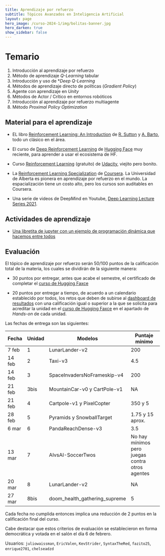 ```yaml
---
title: Aprendizaje por refuerzo 
subtitle: Tópicos Avanzados en Inteligencia Artificial 
layout: page
hero_image: /curso-2024-1/img/bolitas-banner.jpg
hero_darken: true
show_sidebar: false
---
```


# Temario

1. Introducción al aprendizaje por refuerzo
2. Método de aprendizaje *Q-Learning* tabular
3. Introducción y uso de **Deep Q-Learning*
4. Métodos de aprendizaje directo de políticas (*Gradient Policy*)
5. Agente con aprendizaje en *Unity*
6. Métodos de Actor / Crítico en entornos robóticos
7. Introducción al aprendizaje por refuerzo multiagente
8. Método *Proximal Policy Optimization*

## Material para el aprendizaje

- EL libro [Reinforcement Learning: An Introduction](http://www.incompleteideas.net/book/the-book.html) de [R. Sutton](http://www.incompleteideas.net/index.html) y [A. Barto](https://people.cs.umass.edu/~barto/), todo un clásico en el área.
  
- El curso de [Deep Reinforcement Learning](https://huggingface.co/learn/deep-rl-course/unit0/introduction) de [Hugging Face](https://huggingface.co) muy reciente, para aprender a usar el ecosistema de HF.

- Curso [Reinforcement Learning](https://www.udacity.com/catalog/all/free/artificial%20intelligence/any-skill/any-difficulty/any-duration/any-type/most-popular/page-1) (gratuito) de [Udacity](https://www.udacity.com), viejito pero bonito.

- La [Reinforcement Learning Specialization](https://www.coursera.org/specializations/reinforcement-learning) de [Coursera](https://www.coursera.org). La Universidad de Alberta es pionera en aprendizaje por refuerzo en el mundo. La espacialización tiene un costo alto, pero los cursos son auditables en Coursera.

- Una serie de videos de DeepMind en Youtube, [Deep Learning Lecture Series 2021](https://www.youtube.com/playlist?list=PLqYmG7hTraZDVH599EItlEWsUOsJbAodm).

## Actividades de aprendizaje

- [Una libretita de jupyter con un ejemplo de programación dinámica que hacemos entre todos](https://github.com/Topicos-IA-UNISON/curso-2024-1/blob/main/jugador.ipynb)


## Evaluación 

El tópico de aprendizaje por refuerzo serán 50/100 puntos de la calificación total de la materia, los cuales se dividirán de la siguiente manera:

- 30 puntos por entregar, antes que acabe el semestre, el certificado de completar el [curso de Hugging Faxce](https://huggingface.co/learn/deep-rl-course/unit0/introduction)  
  
- 20 puntos por entregar a tiempo, de acuerdo a un calendario establecido por todos, los retos que deben de subirse al [dashboard de resultados](https://huggingface.co/spaces/huggingface-projects/Deep-Reinforcement-Learning-Leaderboard) con una calificación igual o superior a la que se solicita para acreditar la unidad en el [curso de Hugging Faxce](https://huggingface.co/learn/deep-rl-course) en el apartado de *Hands-on* de cada unidad.

Las fechas de entrega son las siguientes:

| Fecha  | Unidad | Modelos                      | Puntaje mínimo |
| -----  | ------ | ---------------------------  | -------------- |
|  7 feb |   1    | LunarLander-v2               | 200            |
| 14 feb |   2    | Taxi-v3                      | 4.5            |
| 14 feb |   3    | SpaceInvadersNoFrameskip-v4  | 200            |
| 21 feb |   3bis | MountainCar-v0 y CartPole-v1 | NA             |
| 21 feb |   4    | Cartpole-v1 y PixelCopter    | 350 y 5        |
| 28 feb |   5    | Pyramids y SnowballTarget    | 1.75 y 15 aprox. |
|  6 mar |   6    | PandaReachDense-v3           | 3.5            |
| 13 mar |   7    | AIvsAI-SoccerTwos            | No hay mínimos pero juegas contra otros agentes |
| 20 mar |   8    | LunarLander-v2               | NA             |
| 27 mar |   8bis | doom_health_gathering_supreme | 5             |

Cada fecha no cumplida entonces implica una reducción de 2 puntos en la calificación final del curso. 

Cabe destacar que estos criterios de evaluación se establecieron en forma democrática y votada en el salón el día 6 de febrero.

Usuarios: `juliowaissman`, `EricValen`, `KevStrider`, `SyntaxTheRed`, `fazito25`, `enrique2701`, `chelseadzd`